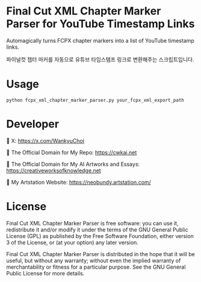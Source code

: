 # Final Cut XML Chapter Marker Parser for YouTube Timestamp Links

Automagically turns FCPX chapter markers into a list of YouTube timestamp links.

파이널컷 챕터 마커를 자동으로 유튜브 타임스탬프 링크로 변환해주는 스크립트입니다.

# Usage

    python fcpx_xml_chapter_marker_parser.py your_fcpx_xml_export_path

# Developer
 
🔗 X: https://x.com/WankyuChoi

🔗 The Official Domain for My Repo: https://cwkai.net

🔗 The Official Domain for My AI Artworks and Essays: https://creativeworksofknowledge.net

🔗 My Artstation Website: https://neobundy.artstation.com/

# License

Final Cut XML Chapter Marker Parser is free software: you can use it, redistribute it and/or modify it under the terms of the GNU General Public License (GPL) as published by the Free Software Foundation, either version 3 of the License, or (at your option) any later version.

Final Cut XML Chapter Marker Parser is distributed in the hope that it will be useful, but without any warranty; without even the implied warranty of merchantability or fitness for a particular purpose. See the GNU General Public License for more details.
